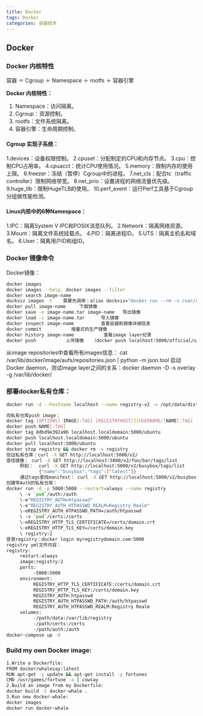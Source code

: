 ```yaml
---
title: Docker
tags: Docker
categories: 容器技术
---
```


## Docker

### Docker 内核特性
容器 ＝ Cgroup ＋ Namespace ＋ rootfs ＋ 容器引擎

__Docker 内核特性：__
1. Namespace：访问隔离。
2. Cgroup：资源控制。
3. rootfs：文件系统隔离。
4. 容器引擎：生命周期控制。

#### Cgroup 实现子系统：
1.devices：设备权限控制。
2.cpuset：分配制定的CPU和内存节点。
3.cpu：控制CPU占用率。
4.cpuacct：统计CPU使用情况。
5.memory：限制内存的使用上限。
6.freezer：冻结（暂停）Cgroup中的进程。
7.net_cls：配合tc（traffic controller）限制网络带宽。
8.net_prio：设置进程的网络流量优先级。
9.huge_tlb：限制HugeTLB的使用。
10.perf_event：运行Perf工具基于Cgroup分组做性能检测。

#### Linux内核中的6种Namespace：
1.IPC：隔离System V IPC和POSIX消息队列。
2.Network：隔离网络资源。
3.Mount：隔离文件系统挂载点。
4.PID：隔离进程ID。
5.UTS：隔离主机名和域名。
6.User：隔离用户ID和组ID。

### Docker 镜像命令
Docker镜像：
```bash
docker images
docker images --help, docker images --filter
docker search image-name
dockviz images -t    需要先调用：alias dockviz="docker run --rm -v /var/run/docker.sock:/var/run/docker.sock nate/dockviz"
docker pull image-name     下载镜像
docker save -o image-name.tar image-name   导出镜像
docker load -i image-name.tar      导入镜像
docker inspect image-name          查看容器和镜像详细信息
docker commit           增量式的生产镜像
docker history image-name           查看image layer纪录
docker push           上传镜像   （docker push localhost:5000/official/ubuntu:14.04）
```

从image repositories中查看所有images信息： cat /var/lib/docker/image/aufs/repositories.json  | python -m json.tool
启动Docker daemon，测试image layer之间的关系：docker daemon -D -s overlay -g /var/lib/docker/

### 部署docker私有仓库：
```bash
docker run -d --hostname localhost --name registry-v2 -v /opt/data/distribution:/var/lib/registry/docker/registry/v2 -p 5000:5000 registry:2.0
```

```bash
向私有仓库push image：
docker tag [OPTIONS] IMAGE[:TAG] [REGISTRYHOST/][USERNAME/]NAME[:TAG]
docker push NAME[:TAG]
docker tag 8dbd9e392a96 localhost.localdomain:5000/ubuntu
docker push localhost.localdomain:5000/ubuntu
docker pull localhost:5000/ubuntu
docker stop registry && docker rm -v registry
验证私有仓库：curl -X GET http://localhost:5000/v2/
查找镜像： curl -X GET http://localhost:5000/v2/foo/bar/tags/list  
     例如：  curl -X GET http://localhost:5000/v2/busybox/tags/list
            {"name":"busybox","tags":["latest"]}
     通过tags查找manifest： curl -X GET http://localhost:5000/v2/busybox/manifests/latest
创建带Auth的私有仓库：
docker run -d -p 5000:5000 --restart=always --name registry
     \ -v `pwd`/auth:/auth
     \-e"REGISTRY_AUTH=htpasswd"
     \-e"REGISTRY_AUTH_HTPASSWD_REALM=Registry Realm"
     \-eREGISTRY_AUTH_HTPASSWD_PATH=/auth/htpasswd
     \ -v `pwd`/certs:/certs
     \-eREGISTRY_HTTP_TLS_CERTIFICATE=/certs/domain.crt
     \-eREGISTRY_HTTP_TLS_KEY=/certs/domain.key
     \ registry:2
登录registry：docker login myregistrydomain.com:5000
registry yml文件内容：
registry:
     restart:always
     image:registry:2
     ports:
          -5000:5000
     environment:
          REGISTRY_HTTP_TLS_CERTIFICATE:/certs/domain.crt
          REGISTRY_HTTP_TLS_KEY:/certs/domain.key
          REGISTRY_AUTH:htpasswd
          REGISTRY_AUTH_HTPASSWD_PATH:/auth/htpasswd
          REGISTRY_AUTH_HTPASSWD_REALM:Registry Realm
     volumes:
          -/path/data:/var/lib/registry
          -/path/certs:/certs
          -/path/auth:/auth
docker-compose up -d
```

### Build my own Docker image:
```bash
1.Write a Dockerfile:
FROM docker/whalesay:latest
RUN apt-get -y update && apt-get install -y fortunes
CMD /usr/games/fortune -a | cowsay
2.Build an image from my Dockerfile:
docker build -t docker-whale .
3.Run new docker-whale:
docker images
docker run docker-whale
```
